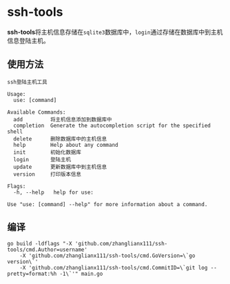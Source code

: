 # ssh-tools
**ssh-tools**将主机信息存储在`sqlite3`数据库中，`login`通过存储在数据库中到主机信息登陆主机。

## 使用方法
```shell
ssh登陆主机工具

Usage:
  use: [command]

Available Commands:
  add         将主机信息添加到数据库中
  completion  Generate the autocompletion script for the specified shell
  delete      删除数据库中的主机信息
  help        Help about any command
  init        初始化数据库
  login       登陆主机
  update      更新数据库中到主机信息
  version     打印版本信息

Flags:
  -h, --help   help for use:

Use "use: [command] --help" for more information about a command.

```



## 编译
```shell 
go build -ldflags "-X 'github.com/zhanglianx111/ssh-tools/cmd.Author=username' 
    -X 'github.com/zhanglianx111/ssh-tools/cmd.GoVersion=\`go version\`' 
    -X 'github.com/zhanglianx111/ssh-tools/cmd.CommitID=\`git log --pretty=format:%h -1\`'" main.go
```
